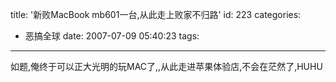 title: '新败MacBook mb601一台,从此走上败家不归路'
id: 223
categories:
  - 恶搞全球
date: 2007-07-09 05:40:23
tags:
---

<div id="msgcns!9697D6160EFEBC17!1117" class="bvMsg"><div>如题,俺终于可以正大光明的玩MAC了,,从此走进苹果体验店,不会在茫然了,HUHU</div></div>